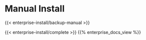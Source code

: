 # Manual Install

{{< enterprise-install/backup-manual >}}

{{< enterprise-install/complete >}}
{{% enterprise_docs_view %}}
